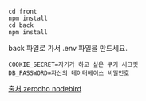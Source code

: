 ```
cd front 
npm install
cd back
npm install 
```
back 파일로 가서 .env 파일을 만드세요.
```
COOKIE_SECRET=자기가 하고 싶은 쿠키 시크릿
DB_PASSWORD=자신의 데이터베이스 비밀번호
```

[출처 zerocho nodebird](https://www.inflearn.com/course/%EB%85%B8%EB%93%9C%EB%B2%84%EB%93%9C-%EB%A6%AC%EC%95%A1%ED%8A%B8-%EB%A6%AC%EB%89%B4%EC%96%BC)